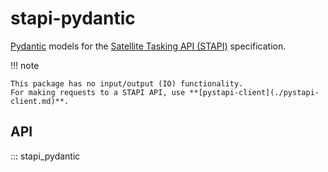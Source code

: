 # stapi-pydantic

[Pydantic](https://docs.pydantic.dev) models for the [Satellite Tasking API (STAPI)](https://github.com/stapi-spec/) specification.

!!! note

    This package has no input/output (IO) functionality.
    For making requests to a STAPI API, use **[pystapi-client](./pystapi-client.md)**.

## API

::: stapi_pydantic
